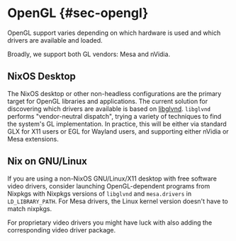 # OpenGL {#sec-opengl}

OpenGL support varies depending on which hardware is used and which drivers are available and loaded.

Broadly, we support both GL vendors: Mesa and nVidia.

## NixOS Desktop

The NixOS desktop or other non-headless configurations are the primary target for OpenGL libraries and applications. The current solution for discovering which drivers are available is based on [libglvnd](https://gitlab.freedesktop.org/glvnd/libglvnd). `libglvnd` performs "vendor-neutral dispatch", trying a variety of techniques to find the system's GL implementation. In practice, this will be either via standard GLX for X11 users or EGL for Wayland users, and supporting either nVidia or Mesa extensions.

## Nix on GNU/Linux

If you are using a non-NixOS GNU/Linux/X11 desktop with free software video drivers, consider launching OpenGL-dependent programs from Nixpkgs with Nixpkgs versions of `libglvnd` and `mesa.drivers` in `LD_LIBRARY_PATH`. For Mesa drivers, the Linux kernel version doesn't have to match nixpkgs.

For proprietary video drivers you might have luck with also adding the corresponding video driver package.
